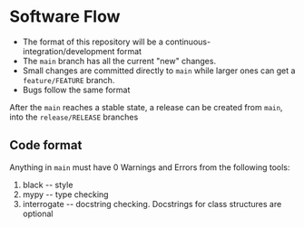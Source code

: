 # Software Flow

- The format of this repository will be a continuous-integration/development format
- The `main` branch has all the current "new" changes.
- Small changes are committed directly to `main` while larger ones can get a `feature/FEATURE` branch.
- Bugs follow the same format

After the `main` reaches a stable state, a release can be created from `main`, into the `release/RELEASE` branches

## Code format

Anything in `main` must have 0 Warnings and Errors from the following tools:
1. black -- style
2. mypy -- type checking
3. interrogate -- docstring checking. Docstrings for class structures are optional